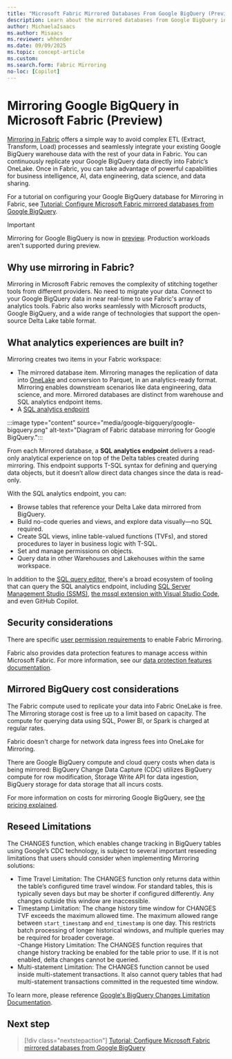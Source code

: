 ```yaml
---
title: "Microsoft Fabric Mirrored Databases From Google BigQuery (Preview)"
description: Learn about the mirrored databases from Google BigQuery in Microsoft Fabric.
author: MichaelaIsaacs
ms.author: Misaacs
ms.reviewer: whhender
ms.date: 09/09/2025
ms.topic: concept-article
ms.custom:
ms.search.form: Fabric Mirroring
no-loc: [Copilot]
---
```


# Mirroring Google BigQuery in Microsoft Fabric (Preview)

[Mirroring in Fabric](overview.md) offers a simple way to avoid complex ETL (Extract, Transform, Load) processes and seamlessly integrate your existing Google BigQuery warehouse data with the rest of your data in Fabric. You can continuously replicate your Google BigQuery data directly into Fabric’s OneLake. Once in Fabric, you can take advantage of powerful capabilities for business intelligence, AI, data engineering, data science, and data sharing.

For a tutorial on configuring your Google BigQuery database for Mirroring in Fabric, see [Tutorial: Configure Microsoft Fabric mirrored databases from Google BigQuery](google-bigquery-tutorial.md).

> [!IMPORTANT]
> Mirroring for Google BigQuery is now in [preview](../fundamentals/preview.md). Production workloads aren't supported during preview.

## Why use mirroring in Fabric?

Mirroring in Microsoft Fabric removes the complexity of stitching together tools from different providers. No need to migrate your data. Connect to your Google BigQuery data in near real-time to use Fabric's array of analytics tools. Fabric also works seamlessly with Microsoft products, Google BigQuery, and a wide range of technologies that support the open-source Delta Lake table format.

## What analytics experiences are built in?

Mirroring creates two items in your Fabric workspace:

- The mirrored database item. Mirroring manages the replication of data into [OneLake](../onelake/onelake-overview.md) and conversion to Parquet, in an analytics-ready format. Mirroring enables downstream scenarios like data engineering, data science, and more. Mirrored databases are distinct from warehouse and SQL analytics endpoint items.
- A [SQL analytics endpoint](../data-warehouse/get-started-lakehouse-sql-analytics-endpoint.md)

:::image type="content" source="media/google-bigquery/google-bigquery.png" alt-text="Diagram of Fabric database mirroring for Google BigQuery.":::

From each Mirrored database, a **SQL analytics endpoint** delivers a read-only analytical experience on top of the Delta tables created during mirroring. This endpoint supports T-SQL syntax for defining and querying data objects, but it doesn’t allow direct data changes since the data is read-only.  

With the SQL analytics endpoint, you can:  

- Browse tables that reference your Delta Lake data mirrored from BigQuery.  
- Build no-code queries and views, and explore data visually—no SQL required.  
- Create SQL views, inline table-valued functions (TVFs), and stored procedures to layer in business logic with T-SQL.  
- Set and manage permissions on objects.  
- Query data in other Warehouses and Lakehouses within the same workspace.  

In addition to the [SQL query editor](../data-warehouse/sql-query-editor.md), there's a broad ecosystem of tooling that can query the SQL analytics endpoint, including [SQL Server Management Studio (SSMS)](/sql/ssms/download-sql-server-management-studio-ssms), [the mssql extension with Visual Studio Code](/sql/tools/visual-studio-code/mssql-extensions?view=fabric&preserve-view=true), and even GitHub Copilot. 

## Security considerations

There are specific [user permission requirements](google-bigquery-security.md#security-considerations) to enable Fabric Mirroring.

Fabric also provides data protection features to manage access within Microsoft Fabric. For more information, see our [data protection features documentation](google-bigquery-security.md#data-protection-features).

## Mirrored BigQuery cost considerations

The Fabric compute used to replicate your data into Fabric OneLake is free. The Mirroring storage cost is free up to a limit based on capacity. The compute for querying data using SQL, Power BI, or Spark is charged at regular rates.

Fabric doesn't charge for network data ingress fees into OneLake for Mirroring.

There are Google BigQuery compute and cloud query costs when data is being mirrored: BigQuery Change Data Capture (CDC) utilizes BigQuery compute for row modification, Storage Write API for data ingestion, BigQuery storage for data storage that all incurs costs.

For more information on costs for mirroring Google BigQuery, see [the pricing explained](google-bigquery-cost.md).

## Reseed Limitations 

The CHANGES function, which enables change tracking in BigQuery tables using Google’s CDC technology, is subject to several important reseeding limitations that users should consider when implementing Mirroring solutions:  

- Time Travel Limitation: The CHANGES function only returns data within the table’s configured time travel window. For standard tables, this is typically seven days but may be shorter if configured differently. Any changes outside this window are inaccessible.  
- Timestamp Limitation: The change history time window for CHANGES TVF exceeds the maximum allowed time. The maximum allowed range between `start_timestamp` and `end_timestamp` is one day. This restricts batch processing of longer historical windows, and multiple queries may be required for broader coverage.  
-Change History Limitation: The CHANGES function requires that change history tracking be enabled for the table prior to use. If it is not enabled, delta changes cannot be queried.  
- Multi-statement Limitation: The CHANGES function cannot be used inside multi-statement transactions. It also cannot query tables that had multi-statement transactions committed in the requested time window.  

To learn more, please reference [Google's BigQuery Changes Limitation Documentation](https://cloud.google.com/bigquery/docs/reference/standard-sql/time-series-functions#changes). 

## Next step

> [!div class="nextstepaction"]
> [Tutorial: Configure Microsoft Fabric mirrored databases from Google BigQuery](google-bigquery-tutorial.md)
